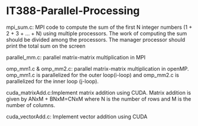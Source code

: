 # IT388-Parallel-Processing

mpi_sum.c: MPI code to compute the sum of the first N
integer numbers (1 + 2 + 3 + … + N) using multiple processors. The work of computing the sum
should be divided among the processors. The manager processor should print the total sum on
the screen

parallel_mm.c: parallel matrix-matrix multiplication in MPI

omp_mm1.c & omp_mm2.c: parallel matrix-matrix multiplication in openMP. omp_mm1.c is parallelized for the outer loop(i-loop)
and omp_mm2.c is parallelized for the inner loop (j-loop).

cuda_matrixAdd.c:Implement matrix addition using CUDA. Matrix addition is given by ANxM + BNxM=CNxM
where N is the number of rows and M is the number of columns.

cuda_vectorAdd.c: Implement vector addition using CUDA
